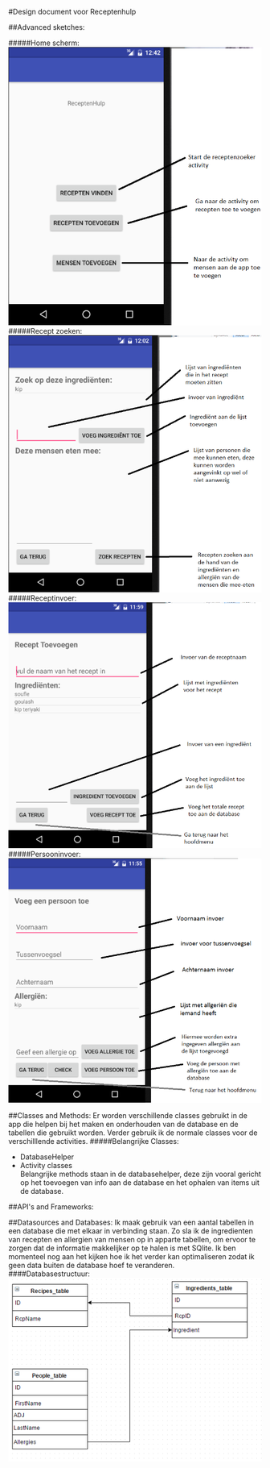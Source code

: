 #Design document voor Receptenhulp

##Advanced sketches:

#####Home scherm:
![alt text](https://github.com/ndevisscher/Programmeerproject/blob/master/doc/Home.png "1")
#####Recept zoeken:
![alt text](https://github.com/ndevisscher/Programmeerproject/blob/master/doc/ZoekRecept.png "1")
#####Receptinvoer:
![alt text](https://github.com/ndevisscher/Programmeerproject/blob/master/doc/receptInvoer.png "1")
#####Persooninvoer:
![alt text](https://github.com/ndevisscher/Programmeerproject/blob/master/doc/PersoonInvoer.png "1")

##Classes and Methods:
Er worden verschillende classes gebruikt in de app die helpen bij het maken en onderhouden van de database en de tabellen die gebruikt worden. Verder gebruik ik de normale classes voor de verschilllende activities.
#####Belangrijke Classes:
- DatabaseHelper
- Activity classes
<br>Belangrijke methods staan in de databasehelper, deze zijn vooral gericht op het toevoegen van info aan de database en het ophalen van items uit de database.

##API's and Frameworks:

##Datasources and Databases:
Ik maak gebruik van een aantal tabellen in een database die met elkaar in verbinding staan. Zo sla ik de ingredienten van recepten en allergien van mensen op in apparte tabellen, om ervoor te zorgen dat de informatie makkelijker op te halen is met SQlite. Ik ben momenteel nog aan het kijken hoe ik het verder kan optimaliseren zodat ik geen data buiten de database hoef te veranderen. <br>
####Databasestructuur:
![alt text](https://github.com/ndevisscher/Programmeerproject/blob/master/doc/DatabaseStructuur.png "1")

